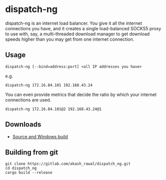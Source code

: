 # dispatch-ng

dispatch-ng is an internet load balancer. You give it all the internet 
connections you have, and it creates a single load-balanced SOCKS5 proxy to use 
with, say, a multi-threaded download manager to get download speeds higher
than you may get from one internet connection.

## Usage

    dispatch-ng [--bind=address:port] <all IP addresses you have>

e.g.

    dispatch-ng 172.16.84.101 192.168.43.24

You can even provide metrics that decide the ratio by which your internet
connections are used.

    dispatch-ng 172.16.84.101@2 192.168.43.24@1

## Downloads

- [Source and Windows build](https://gitlab.com/akash_rawal/dispatch_ng/-/packages)


## Building from git

	git clone https://gitlab.com/akash_rawal/dispatch_ng.git
	cd dispatch_ng
	cargo build --release
